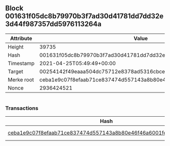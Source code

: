 ## Block 001631f05dc8b79970b3f7ad30d41781dd7dd32e3d44f987357dd5976113264a

Attribute | Value
--- | ---
Height | 39735
Hash | 001631f05dc8b79970b3f7ad30d41781dd7dd32e3d44f987357dd5976113264a
Timestamp | 2021-04-25T05:49:49+00:00
Target | 00254142f49eaaa504dc75712e8378ad5316cbcead634704b3734b6271167cc4
Merke root | ceba1e9c07f8efaab71ce837474d557143a8b80e46f46a6001fe6795cb056a93
Nonce | 2936424521

```

```

### Transactions

Hash | Amount
--- | ---
[ceba1e9c07f8efaab71ce837474d557143a8b80e46f46a6001fe6795cb056a93](ceba1e9c07f8efaab71ce837474d557143a8b80e46f46a6001fe6795cb056a93.md) | 10.00000000 SKEPTI 
